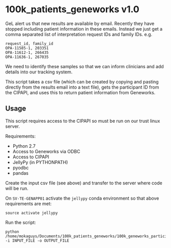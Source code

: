 # 100k_patients_geneworks v1.0
GeL alert us that new results are available by email.
Recently they have stopped including patient information in these emails. Instead we just get a comma separated list of interpretation request IDs and family IDs. e.g.
```
request_id, family_id
OPA-11585-1, 203351
OPA-11612-1, 266435
OPA-11636-1, 267035
```
We need to identify these samples so that we can inform clinicians and add details into our tracking system.

This script takes a csv file (which can be created by copying and pasting directly from the results email into a text file), gets the participant ID from the CIPAPI, and uses this to return patient information from Geneworks.

## Usage

This script requires access to the CIPAPI so must be run on our trust linux server.

Requirements:

* Python 2.7
* Access to Geneworks via ODBC
* Access to CIPAPI
* JellyPy (in PYTHONPATH)
* pyodbc
* pandas

Create the input csv file (see above) and transfer to the server where code will be run.

On `SV-TE-GENAPP01` activate the `jellypy` conda environment so that above requirements are met:

```
source activate jellypy
```

Run the script:

```
python /home/mokaguys/Documents/100k_patients_geneworks/100k_geneworks_participants.py -i INPUT_FILE -o OUTPUT_FILE
```